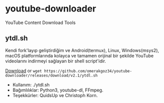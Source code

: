 # youtube-downloader
YouTube Content Download Tools

## ytdl.sh
Kendi fork'layıp geliştirdiğim ve Android(termux), Linux, Windows(msys2), macOS platformlarında kolayca ve tamamen orijinal bir şekilde YouTube videolarını indirmeyi sağlayan bir shell script'idir.

[Download](https://github.com/omerakgoz34/youtube-downloader/releases/download/v2.1/ytdl.sh) or `wget https://github.com/omerakgoz34/youtube-downloader/releases/download/v2.1/ytdl.sh`
* Kullanım: ./ytdl.sh <URL>
* Bağımlılıklar: Python3, youtube-dl, FFmpeg.
* Teşekkürler: QuidsUp ve Christoph Korn.
